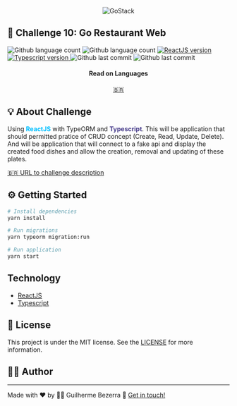 <p align="center">
    <img alt="GoStack" src="https://imagensbrasil.org/images/2021/08/03/Rocketseat---Bootcamp-GoStack-11-Banner.png" />
</p>

## :rocket: Challenge 10: Go Restaurant Web

<p align="left">
    <img alt="Github language count" src="https://img.shields.io/github/languages/count/gbdsantos/bootcamp-gostack-challenge-10-gorestaurant">

  <img alt="Github language count" src="https://img.shields.io/github/languages/top/gbdsantos/bootcamp-gostack-challenge-10-gorestaurant">

  <a href="">
    <img alt="ReactJS version" src="https://img.shields.io/github/package-json/dependency-version/gbdsantos/bootcamp-gostack-challenge-10-gorestaurant/react">
  </a>

  <a href="https://www.typescriptlang.org/">
    <img alt="Typescript version" src="https://img.shields.io/github/package-json/dependency-version/gbdsantos/bootcamp-gostack-challenge-10-gorestaurant/typescript">
  </a>

  <img alt="Github last commit" src="https://wakatime.com/badge/github/gbdsantos/bootcamp-gostack-challenge-10-gorestaurant.svg">

  <img alt="Github last commit" src="https://img.shields.io/github/last-commit/gbdsantos/bootcamp-gostack-challenge-10-gorestaurant">
</p>


<div align="center">
  <h4 align="center">Read on Languages</h4>
  <a href="https://github.com/gbdsantos/bootcamp-gostack-challenge-10-gorestaurant/blob/master/README-PT-BR.md">🇧🇷
  </a>
</div>

## :bulb: About Challenge

Using <span style="color:deepskyblue; font-weight:bold;">ReactJS</span> with TypeORM and  <span style="color:darkslateblue; font-weight:bold;">Typescript</span>.
This will be application that should permitted pratice of CRUD concept (Create, Read, Update, Delete). And will be application that will connect to a fake api and display the created food dishes and allow the creation, removal and updating of these plates.

[:brazil: URL to challenge description](https://github.com/rocketseat-education/bootcamp-gostack-desafios/tree/master/desafio-reactjs-crud)

## :gear: Getting Started

```Bash
# Install dependencies
yarn install

# Run migrations
yarn typeorm migration:run

# Run application
yarn start
```

## Technology

- [ReactJS](https://www.reactjs.org/)
- [Typescript](https://www.typescriptlang.org/)

## :memo: License

This project is under the MIT license. See the [LICENSE](https://github.com/gbdsantos/bootcamp-gostack-challenge-10-gorestaurant/blob/master/LICENSE) for more information.

## :man_astronaut: Author

---
Made with ♥ by :man_astronaut: Guilherme Bezerra :wave: [Get in touch!](https://www.linkedin.com/in/gbdsantos/)

